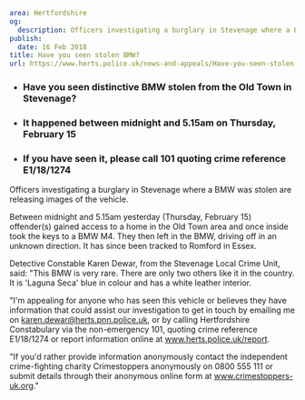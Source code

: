 ```yaml
area: Hertfordshire
og:
  description: Officers investigating a burglary in Stevenage where a BMW was stolen are releasing images of the vehicle.
publish:
  date: 16 Feb 2018
title: Have you seen stolen BMW?
url: https://www.herts.police.uk/news-and-appeals/Have-you-seen-stolen-BMW
```

* ### Have you seen distinctive BMW stolen from the Old Town in Stevenage?

 * ### It happened between midnight and 5.15am on Thursday, February 15

 * ### If you have seen it, please call 101 quoting crime reference E1/18/1274

Officers investigating a burglary in Stevenage where a BMW was stolen are releasing images of the vehicle.

Between midnight and 5.15am yesterday (Thursday, February 15) offender(s) gained access to a home in the Old Town area and once inside took the keys to a BMW M4. They then left in the BMW, driving off in an unknown direction. It has since been tracked to Romford in Essex.

Detective Constable Karen Dewar, from the Stevenage Local Crime Unit, said: "This BMW is very rare. There are only two others like it in the country. It is 'Laguna Seca' blue in colour and has a white leather interior.

"I'm appealing for anyone who has seen this vehicle or believes they have information that could assist our investigation to get in touch by emailing me on karen.dewar@herts.pnn.police.uk, or by calling Hertfordshire Constabulary via the non-emergency 101, quoting crime reference E1/18/1274 or report information online at www.herts.police.uk/report.

"If you'd rather provide information anonymously contact the independent crime-fighting charity Crimestoppers anonymously on 0800 555 111 or submit details through their anonymous online form at www.crimestoppers-uk.org."
